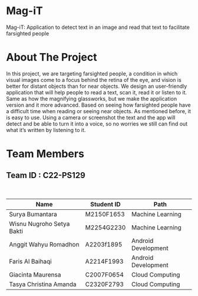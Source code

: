 # Mag-iT
Mag-iT: Application to detect text in an image and read that text to facilitate farsighted people

# About The Project
In this project, we are targeting farsighted people, a condition in which visual images come to a focus behind the retina of the eye, and vision is better for distant objects than for near objects. We design an user-friendly application that will help people to read a text, scan it, read it or listen to it.  Same as how the magnifying glassworks, but we make the application version and it more advanced. Based on seeing how farsighted people have a difficult time when reading or seeing near objects. As mentioned before, it is easy to use. Using a camera or screenshot the text and the app will detect and be able to turn it into a voice, so no worries we still can find out what it’s written by listening to it.

# Team Members
## Team ID : C22-PS129

<br>

| Name                      | Student ID   | Path                |
| ------------------------- | -------------| ------------------- |
| Surya Bumantara           | M2150F1653   | Machine Learning    |
| Wisnu Nugroho Setya Bakti | M2254G2230   | Machine Learning    |
| Anggit Wahyu Romadhon     | A2203f1895   | Android Development |
| Faris Al Baihaqi          | A2214F1993   | Android Development |
| Giacinta Maurensa         | C2007F0654   | Cloud Computing     |
| Tasya Christina Amanda    | C2320F2793   | Cloud Computing     |

<br>
